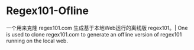 # Regex101-Ofline
一个用来克隆 regex101.com 生成基于本地Web运行的离线版 regex101。| One is used to clone regex101.com to generate an offline version of regex101 running on the local web.
